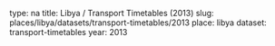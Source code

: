 type: na
title: Libya / Transport Timetables (2013)
slug: places/libya/datasets/transport-timetables/2013
place: libya
dataset: transport-timetables
year: 2013
